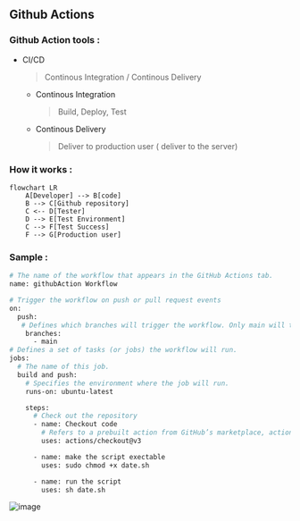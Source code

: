 ## Github Actions
### Github Action tools : 
* CI/CD
   > Continous Integration / Continous Delivery
     * Continous Integration
        > Build, Deploy, Test
    * Continous Delivery
       > Deliver to production user ( deliver to the server)
### How it works :

```mermaid
flowchart LR
    A[Developer] --> B[code]
    B --> C[Github repository]
    C <-- D[Tester]
    D --> E[Test Environment]
    C --> F[Test Success]
    F --> G[Production user]
```

### Sample :
```bash
# The name of the workflow that appears in the GitHub Actions tab.
name: githubAction Workflow 

# Trigger the workflow on push or pull request events
on:
  push:
   # Defines which branches will trigger the workflow. Only main will trigger it.
    branches:
      - main
# Defines a set of tasks (or jobs) the workflow will run.
jobs:
  # The name of this job.
  build and push:
    # Specifies the environment where the job will run.
    runs-on: ubuntu-latest

    steps:
      # Check out the repository
      - name: Checkout code
        # Refers to a prebuilt action from GitHub’s marketplace, actions/checkout@v3, which checks out the repository so the workflow can access the code.
        uses: actions/checkout@v3

      - name: make the script exectable
        uses: sudo chmod +x date.sh

      - name: run the script
        uses: sh date.sh
```

![image](https://github.com/user-attachments/assets/dd28055c-6328-464d-be43-9669906adc8a)





      

